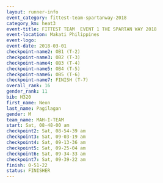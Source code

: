 ```yaml
---
layout: runner-info 
event_category: fittest-team-spartanway-2018 
category_km: heat3 
event-title: FITTEST TEAM  EVENT 1 THE SPARTAN WAY 2018 
event-location: Makati Philippines 
event-logo: 
event-date: 2018-03-01 
checkpoint-name2: OB1 (T-2) 
checkpoint-name3: OB2 (T-3) 
checkpoint-name4: OB3 (T-4) 
checkpoint-name5: OB4 (T-5) 
checkpoint-name6: OB5 (T-6) 
checkpoint-name7: FINISH (T-7) 
overall_rank: 16
gender_rank: 11
bib: H320
first_name: Neon
last_name: Pagilagan
gender: M
team_name: MAH-I-TEAM
start: Sat, 08-48-00 am
checkpoint2: Sat, 08-54-39 am
checkpoint3: Sat, 09-03-19 am
checkpoint4: Sat, 09-13-36 am
checkpoint5: Sat, 09-25-04 am
checkpoint6: Sat, 09-34-33 am
checkpoint7: Sat, 09-39-22 am
finish: 0-51-22
status: FINISHER
---
```

